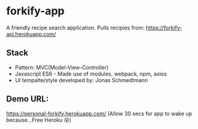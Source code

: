 # forkify-app
A friendly recipe search application. Pulls recipies from: https://forkify-api.herokuapp.com/


## Stack
- Pattern: MVC(Model-View-Controller)
- Javascript ES6 - Made use of modules, webpack, npm, axios
- UI tempalte/style developed by: Jonas Schmedtmann

## Demo URL:
https://personal-forkify.herokuapp.com/ (Allow 30 secs for app to wake up because...Free Heroku 😝)
